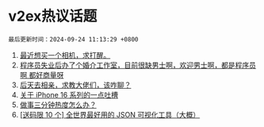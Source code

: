 # v2ex热议话题

`最后更新时间：2024-09-24 11:13:29 +0800`

1. [最近想买一个相机，求打醒。](https://www.v2ex.com/t/1075021)
1. [程序员失业后办了个婚介工作室，目前很缺男士啊，欢迎男士啊，都是程序员啊 都好商量呀](https://www.v2ex.com/t/1075031)
1. [后天去相亲，求教大佬们，该咋聊？](https://www.v2ex.com/t/1075197)
1. [关于 iPhone 16 系列的一点吐槽](https://www.v2ex.com/t/1075004)
1. [做事三分钟热度怎么办？](https://www.v2ex.com/t/1074997)
1. [[送码限 10 个] 全世界最好用的 JSON 可视化工具（大概）](https://www.v2ex.com/t/1075250)

